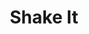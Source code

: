 ---
layout: post
title:  "Shake It"
image:
thumbnail:
dimensionX:
dimensionY:
dimensionZ:
materials:
price: $430
---